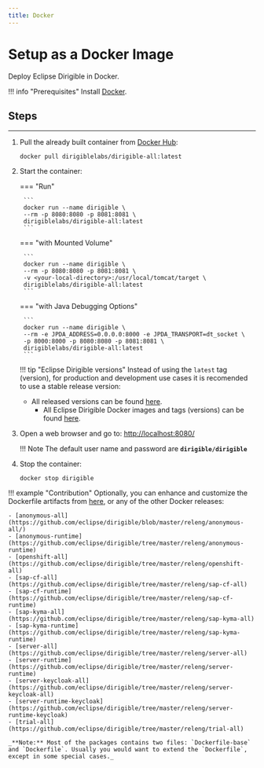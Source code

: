 ```yaml
---
title: Docker
---
```


Setup as a Docker Image
===


Deploy Eclipse Dirigible in Docker.
    
!!! info "Prerequisites"
    Install [Docker](https://docs.docker.com/engine/installation/).


## Steps
---
      
1. Pull the already built container from [Docker Hub](https://hub.docker.com/r/dirigiblelabs/):

    ```
    docker pull dirigiblelabs/dirigible-all:latest
    ```

1. Start the container:

    === "Run"

        ```
        docker run --name dirigible \
        --rm -p 8080:8080 -p 8081:8081 \
        dirigiblelabs/dirigible-all:latest
        ```

    === "with Mounted Volume"

        ```
        docker run --name dirigible \
        --rm -p 8080:8080 -p 8081:8081 \
        -v <your-local-directory>:/usr/local/tomcat/target \
        dirigiblelabs/dirigible-all:latest
        ```

    === "with Java Debugging Options"

        ```
        docker run --name dirigible \
        --rm -e JPDA_ADDRESS=0.0.0.0:8000 -e JPDA_TRANSPORT=dt_socket \
        -p 8000:8000 -p 8080:8080 -p 8081:8081 \
        dirigiblelabs/dirigible-all:latest
        ```

    !!! tip "Eclipse Dirigible versions"
        Instead of using the `latest` tag (version), for production and development use cases it is recomended to use a stable release version:
	  - All released versions can be found [here](https://github.com/eclipse/dirigible/releases/).
          - All Eclipse Dirigible Docker images and tags (versions) can be found [here](https://hub.docker.com/u/dirigiblelabs).


1. Open a web browser and go to: [http://localhost:8080/](http://localhost:8080/)

    !!! Note
        The default user name and password are **`dirigible/dirigible`**

1. Stop the container:

    ```
    docker stop dirigible
    ```

!!! example "Contribution"
    Optionally, you can enhance and customize the Dockerfile artifacts from [here](https://github.com/eclipse/dirigible/blob/master/releng/Dockerfile-tomcat), or any of the other Docker releases:

    - [anonymous-all](https://github.com/eclipse/dirigible/blob/master/releng/anonymous-all/)
    - [anonymous-runtime](https://github.com/eclipse/dirigible/tree/master/releng/anonymous-runtime)
    - [openshift-all](https://github.com/eclipse/dirigible/tree/master/releng/openshift-all)
    - [sap-cf-all](https://github.com/eclipse/dirigible/tree/master/releng/sap-cf-all)
    - [sap-cf-runtime](https://github.com/eclipse/dirigible/tree/master/releng/sap-cf-runtime)
    - [sap-kyma-all](https://github.com/eclipse/dirigible/tree/master/releng/sap-kyma-all)
    - [sap-kyma-runtime](https://github.com/eclipse/dirigible/tree/master/releng/sap-kyma-runtime)
    - [server-all](https://github.com/eclipse/dirigible/tree/master/releng/server-all)
    - [server-runtime](https://github.com/eclipse/dirigible/tree/master/releng/server-runtime)
    - [server-keycloak-all](https://github.com/eclipse/dirigible/tree/master/releng/server-keycloak-all)
    - [server-runtime-keycloak](https://github.com/eclipse/dirigible/tree/master/releng/server-runtime-keycloak)
    - [trial-all](https://github.com/eclipse/dirigible/tree/master/releng/trial-all)

    _**Note:** Most of the packages contains two files: `Dockerfile-base` and `Dockerfile`. Usually you would want to extend the `Dockerfile`, except in some special cases._
